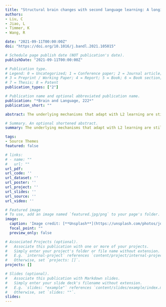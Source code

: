 ```yaml
---
title: "Structural brain changes with second language learning: A longitudinal voxel-based morphometry study"
authors:
- Liu, C
- Jiao, L
- Timmer, K
- Wang, R 

date: "2021-09-11T00:00:00Z"
doi: "https://doi.org/10.1016/j.bandl.2021.105015"

# Schedule page publish date (NOT publication's date).
publishDate: "2021-09-11T00:00:00Z"

# Publication type.
# Legend: 0 = Uncategorized; 1 = Conference paper; 2 = Journal article;
# 3 = Preprint / Working Paper; 4 = Report; 5 = Book; 6 = Book section;
# 7 = Thesis; 8 = Patent
publication_types: ["2"]

# Publication name and optional abbreviated publication name.
publication: "*Brain and Language, 222*"
publication_short: ""

abstract: The underlying mechanisms that adapt with L2 learning are still poorly understood. The present longitudinal study examined the effects of L2 learning on grey matter structure of Chinese college freshmen majoring in English. Participants were scanned twice, one year apart. Our voxel-based morphometry analyses revealed that gray matter volume (GMV) decreased in the left anterior cingulate cortex (ACC) and right inferior frontal gyrus (IFG) after L2 learning for one year. Critically, these structural adaptations correlated with changes in participants' language control ability across L2 learning. Moreover, age of acquisition of L2 was a significant predictor of volumetric change in the left ACC and L2 proficiency was a significant predictor of volumetric change in the right IFG. Overall, these findings enrich our understanding of the dynamic nature of structural brain adaptations, and the mechanisms these adaptations index, as a function of classroom L2 learning.

# Summary. An optional shortened abstract.
summary: The underlying mechanisms that adapt with L2 learning are still poorly understood. The present longitudinal study examined the effects of L2 learning on grey matter structure of Chinese college freshmen majoring in English...

tags:
- Source Themes
featured: false

# links:
# - name: ""
#   url: ""
url_pdf: 
url_code: ''
url_dataset: ''
url_poster: ''
url_project: ''
url_slides: ''
url_source: ''
url_video: ''

# Featured image
# To use, add an image named `featured.jpg/png` to your page's folder. 
image:
  caption: 'Image credit: [**Unsplash**](https://unsplash.com/photos/jdD8gXaTZsc)'
  focal_point: ""
  preview_only: false

# Associated Projects (optional).
#   Associate this publication with one or more of your projects.
#   Simply enter your project's folder or file name without extension.
#   E.g. `internal-project` references `content/project/internal-project/index.md`.
#   Otherwise, set `projects: []`.
projects: []

# Slides (optional).
#   Associate this publication with Markdown slides.
#   Simply enter your slide deck's filename without extension.
#   E.g. `slides: "example"` references `content/slides/example/index.md`.
#   Otherwise, set `slides: ""`.
slides:
---
```

